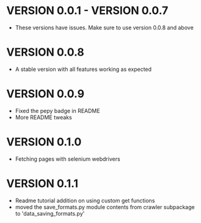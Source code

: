 
# VERSION 0.0.1 - VERSION 0.0.7
 
- These versions have issues. Make sure to use version 0.0.8 and above


# VERSION 0.0.8

- A stable version with all features working as expected


# VERSION 0.0.9

- Fixed the pepy badge in README
- More README tweaks

# VERSION 0.1.0

- Fetching pages with selenium webdrivers 

# VERSION 0.1.1

- Readme tutorial addition on using custom get functions
- moved the save_formats.py  module contents from crawler subpackage to 'data_saving_formats.py'


